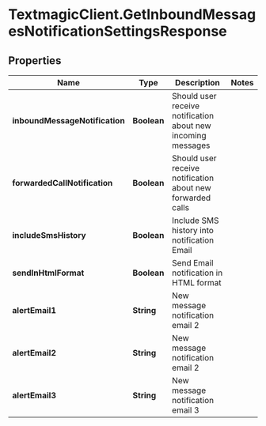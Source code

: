 # TextmagicClient.GetInboundMessagesNotificationSettingsResponse

## Properties
Name | Type | Description | Notes
------------ | ------------- | ------------- | -------------
**inboundMessageNotification** | **Boolean** | Should user receive notification about new incoming messages | 
**forwardedCallNotification** | **Boolean** | Should user receive notification about new forwarded calls | 
**includeSmsHistory** | **Boolean** | Include SMS history into notification Email | 
**sendInHtmlFormat** | **Boolean** | Send Email notification in HTML format | 
**alertEmail1** | **String** | New message notification email 2 | 
**alertEmail2** | **String** | New message notification email 2 | 
**alertEmail3** | **String** | New message notification email 3 | 


